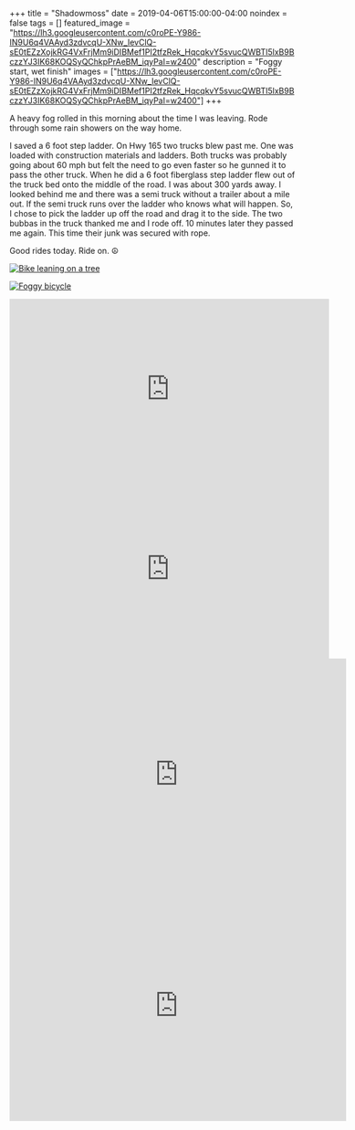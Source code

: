 +++
title =  "Shadowmoss"
date = 2019-04-06T15:00:00-04:00
noindex = false
tags = []
featured_image = "https://lh3.googleusercontent.com/c0roPE-Y986-IN9U6q4VAAyd3zdvcqU-XNw_IevClQ-sE0tEZzXojkRG4VxFrjMm9iDIBMef1PI2tfzRek_HqcqkvY5svucQWBTI5lxB9BczzYJ3IK68KOQSyQChkpPrAeBM_iqyPaI=w2400"
description = "Foggy start, wet finish"
images = ["https://lh3.googleusercontent.com/c0roPE-Y986-IN9U6q4VAAyd3zdvcqU-XNw_IevClQ-sE0tEZzXojkRG4VxFrjMm9iDIBMef1PI2tfzRek_HqcqkvY5svucQWBTI5lxB9BczzYJ3IK68KOQSyQChkpPrAeBM_iqyPaI=w2400"]
+++

A heavy fog rolled in this morning about the time I was leaving. Rode through some rain showers on the way home.

I saved a 6 foot step ladder. On Hwy 165 two trucks blew past me. One was loaded with construction materials and ladders. Both trucks was probably going about 60 mph but felt the need to go even faster so he gunned it to pass the other truck. When he did a 6 foot fiberglass step ladder flew out of the truck bed onto the middle of the road. I was about 300 yards away. I looked behind me and there was a semi truck without a trailer about a mile out. If the semi truck runs over the ladder who knows what will happen. So, I chose to pick the ladder up off the road and drag it to the side. The two bubbas in the truck thanked me and I rode off. 10 minutes later they passed me again. This time their junk was secured with rope.

Good rides today. Ride on. ☮

[![Bike leaning on a tree](https://lh3.googleusercontent.com/Rcx3W7VHdopcuupgySlKwO6Rz0zQfkP6Va1qVYU0cWSl8dCB7veE5xdRxrKzH3np49qOyoDdvqkrydBv78JLRq_mSi6_kd6xk-0MGeLZYf9oq-6Alatm7qQoYiSPhdKh0wooujCS0sg=w2400)](https://lh3.googleusercontent.com/Rcx3W7VHdopcuupgySlKwO6Rz0zQfkP6Va1qVYU0cWSl8dCB7veE5xdRxrKzH3np49qOyoDdvqkrydBv78JLRq_mSi6_kd6xk-0MGeLZYf9oq-6Alatm7qQoYiSPhdKh0wooujCS0sg=w2400)

[![Foggy bicycle](https://lh3.googleusercontent.com/-4YJs6USRO-LxEF3qdZpmvkJP4NyvJ1XpJ0lfXGimQb98OrjUS16EG2NNuCNAv6nUQJcEAhORdN7qpuQCcAC9oFnBENH8ElJdHPerGGVPSQVEiDtOId1sv_i4AIwhH-264Xppy82vfg=w2400)](https://lh3.googleusercontent.com/-4YJs6USRO-LxEF3qdZpmvkJP4NyvJ1XpJ0lfXGimQb98OrjUS16EG2NNuCNAv6nUQJcEAhORdN7qpuQCcAC9oFnBENH8ElJdHPerGGVPSQVEiDtOId1sv_i4AIwhH-264Xppy82vfg=w2400)

<iframe width="560" height="315" src="https://www.youtube.com/embed/GGe8iHtCRlE" frameborder="0" allow="accelerometer; autoplay; encrypted-media; gyroscope; picture-in-picture" allowfullscreen></iframe>

<iframe width="560" height="315" src="https://www.youtube.com/embed/D9t6VeYvvPg" frameborder="0" allow="accelerometer; autoplay; encrypted-media; gyroscope; picture-in-picture" allowfullscreen></iframe>

<iframe height='405' width='590' frameborder='0' allowtransparency='true' scrolling='no' src='https://www.strava.com/activities/2269119428/embed/67edea8d469ae35c3931469db4ebb1ad25739512'></iframe>

<iframe height='405' width='590' frameborder='0' allowtransparency='true' scrolling='no' src='https://www.strava.com/activities/2270120682/embed/dff1f82aeee2c6cfdf79e27b8c037f398b661369'></iframe>
